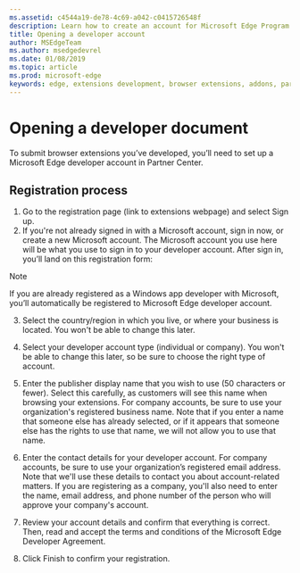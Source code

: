 ```yaml
---
ms.assetid: c4544a19-de78-4c69-a042-c0415726548f
description: Learn how to create an account for Microsoft Edge Program to Partner center.
title: Opening a developer account
author: MSEdgeTeam
ms.author: msedgedevrel
ms.date: 01/08/2019
ms.topic: article
ms.prod: microsoft-edge
keywords: edge, extensions development, browser extensions, addons, partner center, developer
---
```


# Opening a developer document

To submit browser extensions you’ve developed, you’ll need to set up a Microsoft Edge developer account in Partner Center.

## Registration process

1.	Go to the registration page (link to extensions webpage) and select Sign up.
2.	If you're not already signed in with a Microsoft account, sign in now, or create a new Microsoft account. The Microsoft account you use here will be what you use to sign in to your developer account. 
After sign in, you’ll land on this registration form:

> [!Note]
> If you are already registered as a Windows app developer with Microsoft, you’ll automatically be registered to Microsoft Edge developer account. 
  
3.	Select the country/region in which you live, or where your business is located. You won't be able to change this later.
4.	Select your developer account type (individual or company). You won't be able to change this later, so be sure to choose the right type of account.
5.	Enter the publisher display name that you wish to use (50 characters or fewer). Select this carefully, as customers will see this name when browsing your extensions. For company accounts, be sure to use your organization's registered business name. Note that if you enter a name that someone else has already selected, or if it appears that someone else has the rights to use that name, we will not allow you to use that name.
6.	Enter the contact details for your developer account. For company accounts, be sure to use your organization’s registered email address. Note that we'll use these details to contact you about account-related matters.
If you are registering as a company, you'll also need to enter the name, email address, and phone number of the person who will approve your company's account.

7.	Review your account details and confirm that everything is correct. Then, read and accept the terms and conditions of the Microsoft Edge Developer Agreement. 

8.	Click Finish to confirm your registration.


